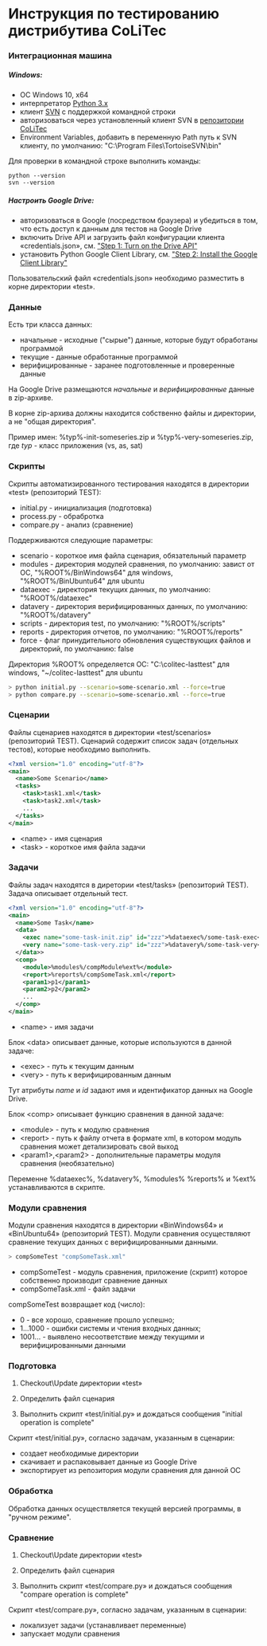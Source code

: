 # Инструкция по тестированию дистрибутива CoLiTec

### Интеграционная машина

##### Windows:

- ОС Windows 10, x64
- интерпретатор [Python 3.x](https://www.python.org)
- клиент [SVN](https://tortoisesvn.net) с поддержкой командной строки
- авторизоваться через установленный клиент SVN в [репозитории CoLiTec](https://subversion.assembla.com/svn/colitecclosed.test/trunk)
- Environment Variables, добавить в переменную Path путь к SVN клиенту, по умолчанию: "C:\Program Files\TortoiseSVN\bin"

Для проверки в командной строке выполнить команды:
```posh
python --version
svn --version
```

##### Настроить Google Drive:

- авторизоваться в Google (посредством браузера) и убедиться в том, что есть доступ к данным для тестов на Google Drive
- включить Drive API и загрузить файл конфигурации клиента «credentials.json», см. ["Step 1: Turn on the Drive API"](https://developers.google.com/drive/api/v3/quickstart/python)
- установить Python Google Client Library, см. ["Step 2: Install the Google Client Library"](https://developers.google.com/drive/api/v3/quickstart/python)

Пользовательский файл «credentials.json» необходимо разместить в корне директории «test».

### Данные

Есть три класса данных:
- начальные - исходные ("сырые") данные, которые будут обработаны программой
- текущие - данные обработанные программой
- верифицированные - заранее подготовленные и проверенные данные

На Google Drive размещаются *начальные* и *верифицированные* данные в zip-архиве.

В корне zip-архива должны находится собственно файлы и директории, а не "общая директория".

Пример имен: %typ%-init-someseries.zip и %typ%-very-someseries.zip, где *typ* - класс приложения (vs, as, sat)

### Скрипты

Скрипты автоматизированного тестирования находятся в директории «test» (репозиторий TEST):

- initial.py - инициализация (подготовка)
- process.py - обрабротка
- compare.py - анализ (сравнение)

Поддерживаются следующие параметры:

- scenario - короткое имя файла сценария, обязательный параметр
- modules - директория модулей сравнения, по умолчанию: завист от ОС, "%ROOT%/BinWindows64" для windows, "%ROOT%/BinUbuntu64" для ubuntu
- dataexec - директория текущих данных, по умолчанию: "%ROOT%/dataexec"
- datavery - директория верифицированных данных, по умолчанию: "%ROOT%/datavery"
- scripts - директория test, по умолчанию: "%ROOT%/scripts"
- reports - директория отчетов, по умолчанию: "%ROOT%/reports"
- force - флаг принудительного обновления существующих файлов и директорий, по умолчанию: false

Директория %ROOT% определяется ОС: "C:\colitec-lasttest" для windows, "~/colitec-lasttest" для ubuntu

```bash
> python initial.py --scenario=some-scenario.xml --force=true
> python compare.py --scenario=some-scenario.xml --force=true
```

### Сценарии

Файлы сценариев находятся в директории «test/scenarios» (репозиторий TEST).
Сценарий содержит список задач (отдельных тестов), которые необходимо выполнить.

```xml
<?xml version="1.0" encoding="utf-8"?>
<main>
  <name>Some Scenario</name>
  <tasks>
    <task>task1.xml</task>
    <task>task2.xml</task>
    ...
  </tasks>
</main>
```
- \<name\> - имя сценария
- \<task\> - короткое имя файла задачи

### Задачи

Файлы задач находятся в диретории «test/tasks» (репозиторий TEST).
Задача описывает отдельный тест.

```xml
<?xml version="1.0" encoding="utf-8"?>
<main>
  <name>Some Task</name>
  <data>
    <exec name="some-task-init.zip" id="zzz">%dataexec%/some-task-exec</exec>
    <very name="some-task-very.zip" id="zzz">%datavery%/some-task-very</very>
  </data>>
  <comp>
    <module>%modules%/compModule%ext%</module>
    <report>%reports%/compSomeTask.xml</report>
    <param1>p1</param1>
    <param2>p2</param2>
    ...
  </comp>
</main>
```
- \<name\> - имя задачи

Блок \<data\> описывает данные, которые используются в данной задаче:

- \<exec\> - путь к текущим данным
- \<very\> - путь к верифицированным данным

Тут атрибуты *name* и *id* задают имя и идентификатор данных на Google Drive.

Блок \<comp\> описывает функцию сравнения в данной задаче:

- \<module\> - путь к модулю сравнения
- \<report\> - путь к файлу отчета в формате xml, в котором модуль сравнения может детализировать свой выход
- \<param1\>,\<param2\> - дополнительные параметры модуля сравнения (необязательно)

Переменне %dataexec%, %datavery%, %modules% %reports% и %ext% устанавливаются в скрипте.

### Модули сравнения

Модули сравнения находятся в директории «BinWindows64» и «BinUbuntu64» (репозиторий TEST).
Модули сравнения осуществляют сравнение текущих данных с верифицированными данными.

```bash
> compSomeTest "compSomeTask.xml"
```
- compSomeTest - модуль сравнения, приложение (скрипт) которое собственно производит сравнение данных
- compSomeTask.xml - файл задачи

compSomeTest возвращает код (число):

- 0 - все хорошо, сравнение прошло успешно;
- 1...1000 - ошибки системы и чтения входных данных;
- 1001... - выявлено несоответствие между текущими и верифицированными данными

### Подготовка

1. Checkout\Update директории «test»

2. Определить файл сценария

3. Выполнить скрипт «test/initial.py» и дождаться сообщения "initial operation is complete"

Скрипт «test/initial.py», согласно задачам, указанным в сценарии:
- создает необходимые директории
- скачивает и распаковывает данные из Google Drive
- экспортирует из репозитория модули сравнения для данной ОС

### Обработка

Обработка данных осуществляется текущей версией программы, в "ручном режиме".

### Сравнение

1. Checkout\Update директории «test»

2. Определить файл сценария

3. Выполнить скрипт «test/compare.py» и дождаться сообщения "compare operation is complete"

Скрипт «test/compare.py», согласно задачам, указанным в сценарии:
- локализует задачи (устанавливает переменные)
- запускает модули сравнения
